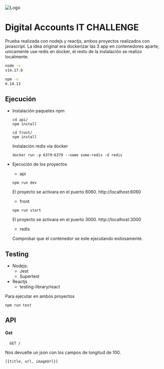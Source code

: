 ![Logo](https://http2.mlstatic.com/D_NQ_NP974268-MLA41149104135_032020-F.jpg)

# Digital Accounts IT CHALLENGE
Prueba realizada con nodejs y reactjs, ambos proyectos realizados con javascript.
La idea original era dockerizar las 3 app en contenedores aparte, unicamente use redis en docker, el resto de la instalación se realizo localmente.
```bash
node -v
v14.17.0
```

```bash
npm -v
6.14.13
```

## Ejecución
- Instalación paquetes npm
    ```
    cd api/    
    npm install
    ```
    >
    ```
    cd front/    
    npm install
    ```
    >
    Instalación redis via docker
    
    ```
    docker run -p 6379:6379 --name some-redis -d redis 
    ```
- Ejecución de los proyectos
    - api
    ```
    npm run dev
    ```
    El proyecto se activara en el puerto 6060. http://localhost:6060
    >
    - front
    ```
    npm run start
    ```
    El proyecto se activara en el puerto 3000. http://localhost:3000
    >
    - redis

    Comprobar que el contenedor se este ejecutando exitosamente.

## Testing
- Nodejs:
    - Jest
    - Supertest
- Reactjs
    - testing-library/react

Para ejecutar en ambos proyectos
```
npm run test
```
## API

#### Get 
```http
  GET /
```
Nos devuelte un json con los campos de longitud de 100.
```
[{title, url, imageUrl}]
```

